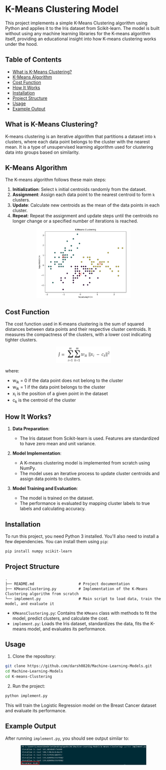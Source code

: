 # **K-Means Clustering Model**

This project implements a simple K-Means Clustering algorithm using Python and applies it to the Iris dataset from Scikit-learn. The model is built without using any machine learning libraries for the K-means algorithm itself, providing an educational insight into how K-means clustering works under the hood.

## **Table of Contents**
- [What is K-Means Clustering?](#what-is-k-means-clustering)
- [K-Means Algorithm](#k-means-algorithm)
- [Cost Function](#cost-function)
- [How It Works](#how-it-works)
- [Installation](#installation)
- [Project Structure](#project-structure)
- [Usage](#usage)
- [Example Output](#example-output)

## **What is K-Means Clustering?**
K-means clustering is an iterative algorithm that partitions a dataset into `k` clusters, where each data point belongs to the cluster with the nearest mean. It is a type of unsupervised learning algorithm used for clustering data into groups based on similarity.

## **K-Means Algorithm**
The K-means algorithm follows these main steps:
1. **Initialization**: Select `k` initial centroids randomly from the dataset.
2. **Assignment**: Assign each data point to the nearest centroid to form `k` clusters.
3. **Update**: Calculate new centroids as the mean of the data points in each cluster.
4. **Repeat**: Repeat the assignment and update steps until the centroids no longer change or a specified number of iterations is reached.

<div align="center">
	<img width = "60%" src="kmeans/km-graph.png">
</div>

## **Cost Function**
The cost function used in K-means clustering is the sum of squared distances between data points and their respective cluster centroids. It measures the compactness of the clusters, with a lower cost indicating tighter clusters.

<div align="center">
	<img width = "35%" src="kmeans/km-cost.png">
</div>

where:
- w<sub>ik</sub> = 0 if the data point does not belong to the cluster
- w<sub>ik</sub> = 1 if the data point belongs to the cluster
- x<sub>i</sub> is the position of a given point in the dataset
- c<sub>k</sub> is the centroid of the cluster

## **How It Works?**
1. **Data Preparation**: 
   - The Iris dataset from Scikit-learn is used. Features are standardized to have zero mean and unit variance.

2. **Model Implementation**: 
   - A K-means clustering model is implemented from scratch using NumPy.
   - The model uses an iterative process to update cluster centroids and assign data points to clusters.

3. **Model Training and Evaluation**: 
   - The model is trained on the dataset.
   - The performance is evaluated by mapping cluster labels to true labels and calculating accuracy.

## **Installation**
To run this project, you need Python 3 installed. You'll also need to install a few dependencies. You can install them using `pip`:

```bash
pip install numpy scikit-learn
```

## **Project Structure**
```
.
├── README.md                    # Project documentation
├── KMeansClustering.py          # Implementation of the K-Means Clustering algorithm from scratch
└── implement.py                 # Main script to load data, train the model, and evaluate it
```
- `KMeansClustering.py`: Contains the `KMeans` class with methods to fit the model, predict clusters, and calculate the cost.
- `implement.py`: Loads the Iris dataset, standardizes the data, fits the K-means model, and evaluates its performance.

## **Usage**
1. Clone the repository:
```bash
git clone https://github.com/darsh0820/Machine-Learning-Models.git
cd Machine-Learning-Models
cd K-means-Clustering
```

2. Run the project:
```bash
python implement.py
```
This will train the Logistic Regression model on the Breast Cancer dataset and evaluate its performance.

## **Example Output**
After running `implement.py`, you should see output similar to:<br>
<div align="center">
    <img width = "80%" src="output.png">
</div>